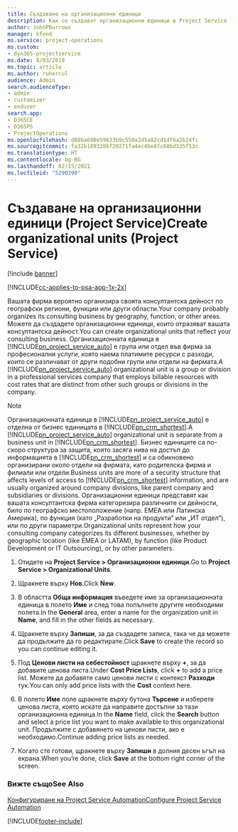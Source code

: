```yaml
---
title: Създаване на организационни единици
description: Как се създават организационни единици в Project Service
author: JohnPBurrows
manager: kfend
ms.service: project-operations
ms.custom:
- dyn365-projectservice
ms.date: 8/03/2018
ms.topic: article
ms.author: ruhercul
audience: Admin
search.audienceType:
- admin
- customizer
- enduser
search.app:
- D365CE
- D365PS
- ProjectOperations
ms.openlocfilehash: d88ba698e59633b9c550a2d5a82cd1df6a2b24fc
ms.sourcegitcommit: fa32b1893286f20271fa4ec4be8fc68bd135f53c
ms.translationtype: HT
ms.contentlocale: bg-BG
ms.lasthandoff: 02/15/2021
ms.locfileid: "5290390"
---
```

# <a name="create-organizational-units-project-service"></a><span data-ttu-id="329a5-103">Създаване на организационни единици (Project Service)</span><span class="sxs-lookup"><span data-stu-id="329a5-103">Create organizational units (Project Service)</span></span>

[!include [banner](../includes/psa-now-project-operations.md)]

[!INCLUDE[cc-applies-to-psa-app-1x-2x](../includes/cc-applies-to-psa-app-1x-2x.md)]

<span data-ttu-id="329a5-104">Вашата фирма вероятно организира своята консултантска дейност по географски региони, функции или други области.</span><span class="sxs-lookup"><span data-stu-id="329a5-104">Your company probably organizes its consulting business by geography, function, or other areas.</span></span> <span data-ttu-id="329a5-105">Можете да създадете организационни единици, които отразяват вашата консултантска дейност.</span><span class="sxs-lookup"><span data-stu-id="329a5-105">You can create organizational units that reflect your consulting business.</span></span> <span data-ttu-id="329a5-106">Организационната единица в [!INCLUDE[pn_project_service_auto](../includes/pn-project-service-auto.md)] е група или отдел във фирма за професионални услуги, която наема платимите ресурси с разходи, които се различават от други подобни групи или отдели на фирмата.</span><span class="sxs-lookup"><span data-stu-id="329a5-106">A [!INCLUDE[pn_project_service_auto](../includes/pn-project-service-auto.md)] organizational unit is a group or division in a professional services company that employs billable resources with cost rates that are distinct from other such groups or divisions in the company.</span></span>  
  
> [!NOTE]
>  <span data-ttu-id="329a5-107">Организационната единица в [!INCLUDE[pn_project_service_auto](../includes/pn-project-service-auto.md)] е отделна от бизнес единицата в [!INCLUDE[pn_crm_shortest](../includes/pn-crm-shortest.md)].</span><span class="sxs-lookup"><span data-stu-id="329a5-107">A [!INCLUDE[pn_project_service_auto](../includes/pn-project-service-auto.md)] organizational unit is separate from a business unit in [!INCLUDE[pn_crm_shortest](../includes/pn-crm-shortest.md)].</span></span> <span data-ttu-id="329a5-108">Бизнес единиците са по-скоро структура за защита, която засяга нива на достъп до информацията в [!INCLUDE[pn_crm_shortest](../includes/pn-crm-shortest.md)] и са обикновено организирани около отдели на фирмата, като родителска фирма и филиали или отдели.</span><span class="sxs-lookup"><span data-stu-id="329a5-108">Business units are more of a security structure that affects levels of access to [!INCLUDE[pn_crm_shortest](../includes/pn-crm-shortest.md)] information, and are usually organized around company divisions, like parent company and subsidiaries or divisions.</span></span> <span data-ttu-id="329a5-109">Организационни единици представят как вашата консултантска фирма категоризира различните си дейности, било по географско местоположение (напр. ЕМЕА или Латинска Америка), по функция (като „Разработки на продукти“ или „ИТ отдел“), или по други параметри.</span><span class="sxs-lookup"><span data-stu-id="329a5-109">Organizational units represent how your consulting company categorizes its different businesses, whether by geographic location (like EMEA or LATAM), by function (like Product Development or IT Outsourcing), or by other parameters.</span></span>  
  
1.  <span data-ttu-id="329a5-110">Отидете на **Project Service > Организационни единици**.</span><span class="sxs-lookup"><span data-stu-id="329a5-110">Go to **Project Service > Organizational Units**.</span></span>  
  
2.  <span data-ttu-id="329a5-111">Щракнете върху **Нов**.</span><span class="sxs-lookup"><span data-stu-id="329a5-111">Click **New**.</span></span>  
  
3.  <span data-ttu-id="329a5-112">В областта **Обща информация** въведете име за организационната единица в полето **Име** и след това попълнете другите необходими полета.</span><span class="sxs-lookup"><span data-stu-id="329a5-112">In the **General** area, enter a name for the organization unit in **Name**, and fill in the other fields as necessary.</span></span>  
  
4.  <span data-ttu-id="329a5-113">Щракнете върху **Запиши**, за да създадете записа, така че да можете да продължите да го редактирате.</span><span class="sxs-lookup"><span data-stu-id="329a5-113">Click **Save** to create the record so you can continue editing it.</span></span>  
  
5.  <span data-ttu-id="329a5-114">Под **Ценови листи на себестойност** щракнете върху **+**, за да добавите ценова листа.</span><span class="sxs-lookup"><span data-stu-id="329a5-114">Under **Cost Price Lists**, click **+** to add a price list.</span></span> <span data-ttu-id="329a5-115">Можете да добавяте само ценови листи с контекст **Разходи** тук.</span><span class="sxs-lookup"><span data-stu-id="329a5-115">You can only add price lists with the **Cost** context here.</span></span>  
  
6.  <span data-ttu-id="329a5-116">В полето **Име** поле щракнете върху бутона **Търсене** и изберете ценова листа, която искате да направите достъпни за тази организационна единица.</span><span class="sxs-lookup"><span data-stu-id="329a5-116">In the **Name** field, click the **Search** button and select a price list you want to make available to this organizational unit.</span></span> <span data-ttu-id="329a5-117">Продължите с добавянето на ценови листи, ако е необходимо.</span><span class="sxs-lookup"><span data-stu-id="329a5-117">Continue adding price lists as needed.</span></span>  
  
7.  <span data-ttu-id="329a5-118">Когато сте готови, щракнете върху **Запиши** в долния десен ъгъл на екрана.</span><span class="sxs-lookup"><span data-stu-id="329a5-118">When you’re done, click **Save** at the bottom right corner of the screen.</span></span>  
  
### <a name="see-also"></a><span data-ttu-id="329a5-119">Вижте също</span><span class="sxs-lookup"><span data-stu-id="329a5-119">See Also</span></span>  
 [<span data-ttu-id="329a5-120">Конфигуриране на Project Service Automation</span><span class="sxs-lookup"><span data-stu-id="329a5-120">Configure Project Service Automation</span></span>](../psa/configure.md)


[!INCLUDE[footer-include](../includes/footer-banner.md)]